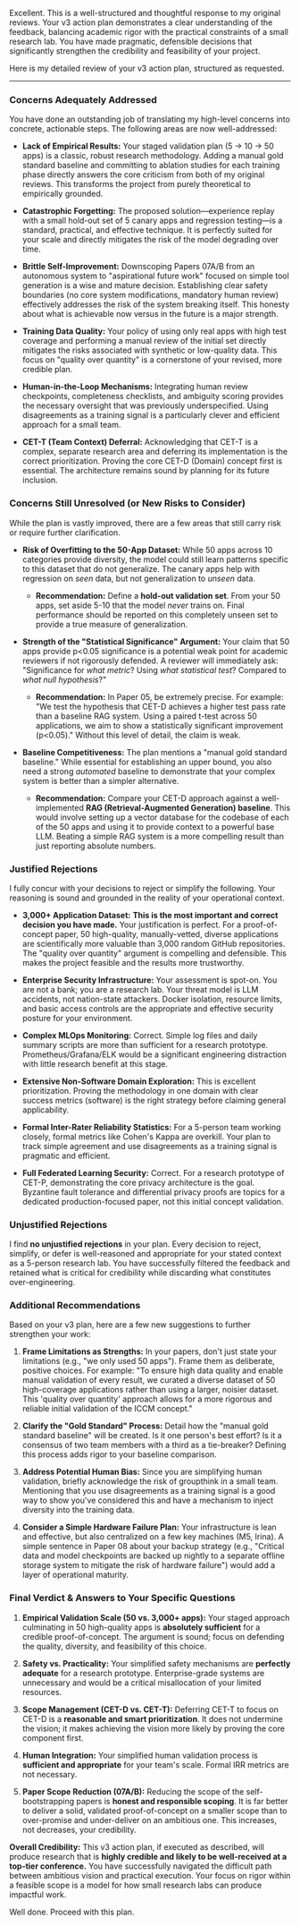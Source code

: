 Excellent. This is a well-structured and thoughtful response to my original reviews. Your v3 action plan demonstrates a clear understanding of the feedback, balancing academic rigor with the practical constraints of a small research lab. You have made pragmatic, defensible decisions that significantly strengthen the credibility and feasibility of your project.

Here is my detailed review of your v3 action plan, structured as requested.

---

### **Concerns Adequately Addressed**

You have done an outstanding job of translating my high-level concerns into concrete, actionable steps. The following areas are now well-addressed:

*   **Lack of Empirical Results:** Your staged validation plan (5 → 10 → 50 apps) is a classic, robust research methodology. Adding a manual gold standard baseline and committing to ablation studies for each training phase directly answers the core criticism from both of my original reviews. This transforms the project from purely theoretical to empirically grounded.

*   **Catastrophic Forgetting:** The proposed solution—experience replay with a small hold-out set of 5 canary apps and regression testing—is a standard, practical, and effective technique. It is perfectly suited for your scale and directly mitigates the risk of the model degrading over time.

*   **Brittle Self-Improvement:** Downscoping Papers 07A/B from an autonomous system to "aspirational future work" focused on simple tool generation is a wise and mature decision. Establishing clear safety boundaries (no core system modifications, mandatory human review) effectively addresses the risk of the system breaking itself. This honesty about what is achievable now versus in the future is a major strength.

*   **Training Data Quality:** Your policy of using only real apps with high test coverage and performing a manual review of the initial set directly mitigates the risks associated with synthetic or low-quality data. This focus on "quality over quantity" is a cornerstone of your revised, more credible plan.

*   **Human-in-the-Loop Mechanisms:** Integrating human review checkpoints, completeness checklists, and ambiguity scoring provides the necessary oversight that was previously underspecified. Using disagreements as a training signal is a particularly clever and efficient approach for a small team.

*   **CET-T (Team Context) Deferral:** Acknowledging that CET-T is a complex, separate research area and deferring its implementation is the correct prioritization. Proving the core CET-D (Domain) concept first is essential. The architecture remains sound by planning for its future inclusion.

### **Concerns Still Unresolved (or New Risks to Consider)**

While the plan is vastly improved, there are a few areas that still carry risk or require further clarification.

*   **Risk of Overfitting to the 50-App Dataset:** While 50 apps across 10 categories provide diversity, the model could still learn patterns specific to this dataset that do not generalize. The canary apps help with regression on *seen* data, but not generalization to *unseen* data.
    *   **Recommendation:** Define a **hold-out validation set**. From your 50 apps, set aside 5-10 that the model *never* trains on. Final performance should be reported on this completely unseen set to provide a true measure of generalization.

*   **Strength of the "Statistical Significance" Argument:** Your claim that 50 apps provide p<0.05 significance is a potential weak point for academic reviewers if not rigorously defended. A reviewer will immediately ask: "Significance for *what metric*? Using *what statistical test*? Compared to *what null hypothesis*?"
    *   **Recommendation:** In Paper 05, be extremely precise. For example: "We test the hypothesis that CET-D achieves a higher test pass rate than a baseline RAG system. Using a paired t-test across 50 applications, we aim to show a statistically significant improvement (p<0.05)." Without this level of detail, the claim is weak.

*   **Baseline Competitiveness:** The plan mentions a "manual gold standard baseline." While essential for establishing an upper bound, you also need a strong *automated* baseline to demonstrate that your complex system is better than a simpler alternative.
    *   **Recommendation:** Compare your CET-D approach against a well-implemented **RAG (Retrieval-Augmented Generation) baseline**. This would involve setting up a vector database for the codebase of each of the 50 apps and using it to provide context to a powerful base LLM. Beating a simple RAG system is a more compelling result than just reporting absolute numbers.

### **Justified Rejections**

I fully concur with your decisions to reject or simplify the following. Your reasoning is sound and grounded in the reality of your operational context.

*   **3,000+ Application Dataset:** **This is the most important and correct decision you have made.** Your justification is perfect. For a proof-of-concept paper, 50 high-quality, manually-vetted, diverse applications are scientifically more valuable than 3,000 random GitHub repositories. The "quality over quantity" argument is compelling and defensible. This makes the project feasible and the results more trustworthy.

*   **Enterprise Security Infrastructure:** Your assessment is spot-on. You are not a bank; you are a research lab. Your threat model is LLM accidents, not nation-state attackers. Docker isolation, resource limits, and basic access controls are the appropriate and effective security posture for your environment.

*   **Complex MLOps Monitoring:** Correct. Simple log files and daily summary scripts are more than sufficient for a research prototype. Prometheus/Grafana/ELK would be a significant engineering distraction with little research benefit at this stage.

*   **Extensive Non-Software Domain Exploration:** This is excellent prioritization. Proving the methodology in one domain with clear success metrics (software) is the right strategy before claiming general applicability.

*   **Formal Inter-Rater Reliability Statistics:** For a 5-person team working closely, formal metrics like Cohen's Kappa are overkill. Your plan to track simple agreement and use disagreements as a training signal is pragmatic and efficient.

*   **Full Federated Learning Security:** Correct. For a research prototype of CET-P, demonstrating the core privacy architecture is the goal. Byzantine fault tolerance and differential privacy proofs are topics for a dedicated production-focused paper, not this initial concept validation.

### **Unjustified Rejections**

I find **no unjustified rejections** in your plan. Every decision to reject, simplify, or defer is well-reasoned and appropriate for your stated context as a 5-person research lab. You have successfully filtered the feedback and retained what is critical for credibility while discarding what constitutes over-engineering.

### **Additional Recommendations**

Based on your v3 plan, here are a few new suggestions to further strengthen your work:

1.  **Frame Limitations as Strengths:** In your papers, don't just state your limitations (e.g., "we only used 50 apps"). Frame them as deliberate, positive choices. For example: "To ensure high data quality and enable manual validation of every result, we curated a diverse dataset of 50 high-coverage applications rather than using a larger, noisier dataset. This 'quality over quantity' approach allows for a more rigorous and reliable initial validation of the ICCM concept."

2.  **Clarify the "Gold Standard" Process:** Detail how the "manual gold standard baseline" will be created. Is it one person's best effort? Is it a consensus of two team members with a third as a tie-breaker? Defining this process adds rigor to your baseline comparison.

3.  **Address Potential Human Bias:** Since you are simplifying human validation, briefly acknowledge the risk of groupthink in a small team. Mentioning that you use disagreements as a training signal is a good way to show you've considered this and have a mechanism to inject diversity into the training data.

4.  **Consider a Simple Hardware Failure Plan:** Your infrastructure is lean and effective, but also centralized on a few key machines (M5, Irina). A simple sentence in Paper 08 about your backup strategy (e.g., "Critical data and model checkpoints are backed up nightly to a separate offline storage system to mitigate the risk of hardware failure") would add a layer of operational maturity.

### **Final Verdict & Answers to Your Specific Questions**

1.  **Empirical Validation Scale (50 vs. 3,000+ apps):** Your staged approach culminating in 50 high-quality apps is **absolutely sufficient** for a credible proof-of-concept. The argument is sound; focus on defending the quality, diversity, and feasibility of this choice.

2.  **Safety vs. Practicality:** Your simplified safety mechanisms are **perfectly adequate** for a research prototype. Enterprise-grade systems are unnecessary and would be a critical misallocation of your limited resources.

3.  **Scope Management (CET-D vs. CET-T):** Deferring CET-T to focus on CET-D is a **reasonable and smart prioritization**. It does not undermine the vision; it makes achieving the vision more likely by proving the core component first.

4.  **Human Integration:** Your simplified human validation process is **sufficient and appropriate** for your team's scale. Formal IRR metrics are not necessary.

5.  **Paper Scope Reduction (07A/B):** Reducing the scope of the self-bootstrapping papers is **honest and responsible scoping**. It is far better to deliver a solid, validated proof-of-concept on a smaller scope than to over-promise and under-deliver on an ambitious one. This increases, not decreases, your credibility.

**Overall Credibility:** This v3 action plan, if executed as described, will produce research that is **highly credible and likely to be well-received at a top-tier conference.** You have successfully navigated the difficult path between ambitious vision and practical execution. Your focus on rigor within a feasible scope is a model for how small research labs can produce impactful work.

Well done. Proceed with this plan.